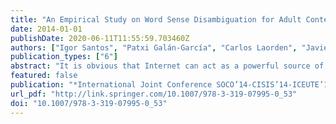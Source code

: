 ```yaml
---
title: "An Empirical Study on Word Sense Disambiguation for Adult Content Filtering"
date: 2014-01-01
publishDate: 2020-06-11T11:55:59.703460Z
authors: ["Igor Santos", "Patxi Galán-García", "Carlos Laorden", "Javier Nieves", "Borja Sanz", "Pablo García Bringas", "Jose Maria Gómez"]
publication_types: ["6"]
abstract: "It is obvious that Internet can act as a powerful source of information. However, as happens with other media, each type of information is targeted to a diﬀerent type of public. Speciﬁcally, adult content should not be accessible for children. In this context, several approaches for content ﬁltering have been proposed both in the industry and the academia. Some of these approaches use the text content of a webpage to model a classic bag-of-word model to categorise them and ﬁlter the inappropriate content. These methods, to the best of our knowledge, have no semantic information at all and, therefore, they may be surpassed using diﬀerent attacks that exploit the well-known ambiguity of natural language. Given this background, we present the ﬁrst semantics-aware adult ﬁltering approach that models webpages, applying a previous wordsense-disambiguation step in order to face the ambiguity. We show that this approach can improve the ﬁltering results of the classic statistical models. abstract environment."
featured: false
publication: "*International Joint Conference SOCO’14-CISIS’14-ICEUTE’14*"
url_pdf: "http://link.springer.com/10.1007/978-3-319-07995-0_53"
doi: "10.1007/978-3-319-07995-0_53"
---
```


